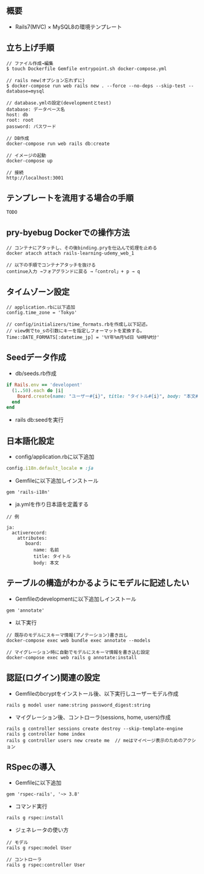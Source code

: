## 概要
* Rails7(MVC) × MySQL8の環境テンプレート

## 立ち上げ手順

```
// ファイル作成→編集
$ touch Dockerfile Gemfile entrypoint.sh docker-compose.yml 

// rails new(オプション忘れずに)
$ docker-compose run web rails new . --force --no-deps --skip-test --database=mysql 

// database.ymlの設定(developmentとtest)
database: データベース名
host: db 
root: root
password: パスワード

// DB作成
docker-compose run web rails db:create

// イメージの起動
docker-compose up

// 接続
http://localhost:3001
```

## テンプレートを流用する場合の手順

```
TODO
```


## pry-byebug Dockerでの操作方法

```
// コンテナにアタッチし、その後binding.pryを仕込んで処理を止める
docker atacch attach rails-learning-udemy_web_1

// 以下の手順でコンテナアタッチを抜ける
continue入力 →フォアグランドに戻る →「control」+ p → q
```

## タイムゾーン設定

```
// application.rbに以下追加
config.time_zone = 'Tokyo'

// config/initializers/time_formats.rbを作成し以下記述。
// view側でto_sの引数にキーを指定しフォーマットを変換する。
Time::DATE_FORMATS[:datetime_jp] = '%Y年%m月%d日 %H時%M分'

```

## Seedデータ作成

* db/seeds.rb作成

```ruby:db/seeds.rb
if Rails.env == 'developent'
  (1..50).each do |i|
    Board.create(name: "ユーザー#{i}", title: "タイトル#{i}", body: "本文#{i}")
  end
end
```

* rails db:seedを実行

## 日本語化設定

* config/application.rbに以下追加

```ruby
config.i18n.default_locale = :ja
```

* Gemfileに以下追加しインストール

```
gem 'rails-i18n'
```

* ja.ymlを作り日本語を定義する

```
// 例

ja:
  activerecord:
    attributes:
       board:
          name: 名前
          title: タイトル
          body: 本文
```

## テーブルの構造がわかるようにモデルに記述したい

* Gemfileのdevelopmentに以下追加しインストール

```
gem 'annotate'
```

* 以下実行

```
// 既存のモデルにスキーマ情報(アノテーション)書き出し
docker-compose exec web bundle exec annotate --models

// マイグレーション時に自動でモデルにスキーマ情報を書き込む設定
docker-compose exec web rails g annotate:install
```

## 認証(ログイン)関連の設定

* Gemfileのbcryptをインストール後、以下実行しユーザーモデル作成

```
rails g model user name:string password_digest:string
```

* マイグレーション後、コントローラ(sessions, home, users)作成

```
rails g controller sessions create destroy --skip-template-engine
rails g controller home index
rails g controller users new create me  // meはマイページ表示のためのアクション
```

## RSpecの導入

* Gemfileに以下追加

```
gem 'rspec-rails', '~> 3.8'
```

* コマンド実行

```
rails g rspec:install
```

* ジェネレータの使い方

```
// モデル
rails g rspec:model User

// コントローラ
rails g rspec:controller User
```
